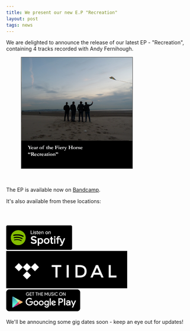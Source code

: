 ```yaml
---
title: We present our new E.P "Recreation"
layout: post
tags: news
---
```


We are delighted to announce the release of our latest EP - "Recreation", containing 4 tracks recorded with Andy Fernihough.

<figure>
<img src="img/recreation-cover-300.png" class="img img-responsive center-block" style="border:1px solid #444">
</figure>

<br>

The EP is available now on <a href="https://yearofthefieryhorse.bandcamp.com/album/the-recreation" target="_blank">Bandcamp</a>.

It's also available from these locations:

<div class="row"><div class="col-xs-6 col-sm-3"><a href="https://itunes.apple.com/us/album/recreation-ep/id1076663286?uo=4" target="_blank" style="display:inline-block;overflow:hidden;background:url(http://linkmaker.itunes.apple.com/images/badges/en-us/badge_music-lrg.svg) no-repeat;width:165px;height:40px;"></a></div>
<div class="col-xs-6 col-sm-3"><a href="https://open.spotify.com/album/2PySDNvdGy5GAWgaxkdsod" target="_blank"><img src="/img/listen_on_spotify-black.png" class="img img-responsive"> </a></div>
<div class="clearfix visible-xs-block hidden-sm hidden-md hidden-lg"></div>
<div class="col-xs-6 col-sm-3"><a href="http://tidal.com/album/56437305" target="_blank"><img src="/img/tidal.png" class="img img-responsive"> </a></div>
<div class="col-xs-6 col-sm-3">
                <a href="https://play.google.com/store/music/album/Year_of_the_Fiery_Horse_Recreation_EP?id=Bk4ui5gv65qzz4hwyb63uxxqg6u" target="_blank"><img alt="Get it on Google Play" src="/img/googleplay.png" class="img img-responsive"></a></div></div>
<br>
We'll be announcing some gig dates soon - keep an eye out for updates!



